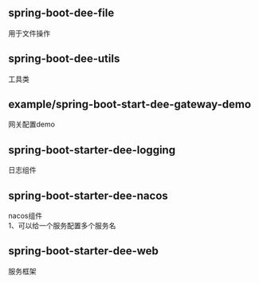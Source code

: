 ## spring-boot-dee-file
用于文件操作

## spring-boot-dee-utils
工具类

## example/spring-boot-start-dee-gateway-demo
网关配置demo

## spring-boot-starter-dee-logging
日志组件

## spring-boot-starter-dee-nacos
nacos组件  
1、可以给一个服务配置多个服务名

## spring-boot-starter-dee-web
服务框架